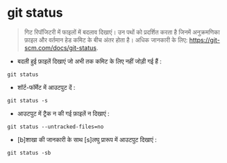 # git status

> गिट रिपॉजिटरी में फाइलों में बदलाव दिखाएं।
> उन पथों को प्रदर्शित करता है जिनमें अनुक्रमणिका फ़ाइल और वर्तमान हेड कमिट के बीच अंतर होता है।
> अधिक जानकारी के लिए: <https://git-scm.com/docs/git-status>.

- बदली हुई फ़ाइलें दिखाएं जो अभी तक कमिट के लिए नहीं जोड़ी गई हैं :

`git status`

- शॉर्ट-फॉर्मेट में आउटपुट दें :

`git status -s`

- आउटपुट में ट्रैक न की गई फ़ाइलें न दिखाएं :

`git status --untracked-files=no`

- [b]शाखा की जानकारी के साथ [s]लघु प्रारूप में आउटपुट दिखाएं :

`git status -sb`
